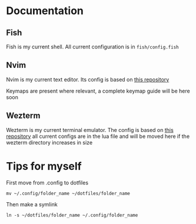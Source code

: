 # Documentation

## Fish
Fish is my current shell. All current configuration is in ```fish/config.fish```

## Nvim
Nvim is my current text editor. Its config is based on [this repository](https://github.com/josean-dev/dev-environment-files/tree/main/.config/nvim)

Keymaps are present where relevant, a complete keymap guide will be here soon

## Wezterm

Wezterm is my current terminal emulator. The config is based on [this repository](https://github.com/dragonlobster/wezterm-config) all current configs are in the lua file and will be moved here if the wezterm directory increases in size

# Tips for myself
First move from .config to dotfiles

```mv ~/.config/folder_name ~/dotfiles/folder_name```

Then make a symlink

```ln -s ~/dotfiles/folder_name ~/.config/folder_name```
